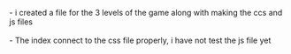 <p>-  i created a file for the 3 levels of the game along with making the ccs and js files
<br><br>
  -  The index connect to the css file properly, i have not test the js file yet
</p>
